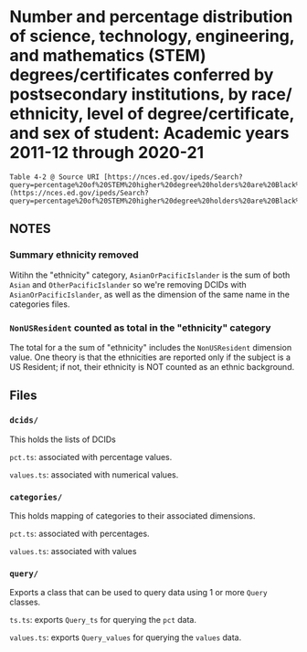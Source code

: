 # Number and percentage distribution of science, technology, engineering, and mathematics (STEM) degrees/certificates conferred by postsecondary institutions, by race/ ethnicity, level of degree/certificate, and sex of student: Academic years 2011-12 through 2020-21

    Table 4-2 @ Source URI [https://nces.ed.gov/ipeds/Search?query=percentage%20of%20STEM%20higher%20degree%20holders%20are%20Black%20women&query2=percentage%20of%20STEM%20higher%20degree%20holders%20are%20Black%20women&resultType=all&page=1&sortBy=date_desc&overlayDigestTableId=202325](https://nces.ed.gov/ipeds/Search?query=percentage%20of%20STEM%20higher%20degree%20holders%20are%20Black%20women&query2=percentage%20of%20STEM%20higher%20degree%20holders%20are%20Black%20women&resultType=all&page=1&sortBy=date_desc&overlayDigestTableId=202325)

## NOTES

### Summary ethnicity removed

Witihn the "ethnicity" category, `AsianOrPacificIslander` is the sum of both `Asian` and `OtherPacificIslander` so we're removing DCIDs with `AsianOrPacificIslander`, as well as the dimension of the same name in the categories files.

### `NonUSResident` counted as total in the "ethnicity" category

The total for a the sum of "ethnicity" includes the `NonUSResident` dimension value. One theory is that the ethnicities are reported only if the subject is a US Resident; if not, their ethnicity is NOT counted as an ethnic background.

## Files

### `dcids/`

This holds the lists of DCIDs

`pct.ts`: associated with percentage values.

`values.ts`: associated with numerical values.

### `categories/`

This holds mapping of categories to their associated dimensions.

`pct.ts`: associated with percentages.

`values.ts`: associated with values

### `query/`

Exports a class that can be used to query data using 1 or more `Query` classes.

`ts.ts`: exports `Query_ts` for querying the `pct` data.

`values.ts`: exports `Query_values` for querying the `values` data.

